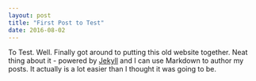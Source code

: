 ```yaml
---
layout: post
title: "First Post to Test"
date: 2016-08-02
---
```


To Test.
Well. Finally got around to putting this old website together. Neat thing about it - powered by [Jekyll](http://jekyllrb.com) and I can use Markdown to author my posts. It actually is a lot easier than I thought it was going to be.

